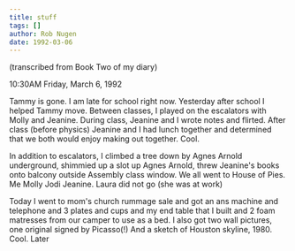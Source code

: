 ```yaml
---
title: stuff
tags: []
author: Rob Nugen
date: 1992-03-06
---
```


<p class=note>(transcribed from Book Two of my diary)</p>

<p class=date>10:30AM Friday, March 6, 1992</p>

<p>Tammy is gone.  I am late for school right now.  Yesterday after
school I helped Tammy move.  Between classes, I played on the
escalators with Molly and Jeanine.  During class, Jeanine and I wrote
notes and flirted.  After class (before physics) Jeanine and I had
lunch together and determined that we both would enjoy making out
together.  Cool.

<p>In addition to escalators, I climbed a tree down by Agnes Arnold
underground, shimmied up a slot up Agnes Arnold, threw Jeanine's books
onto balcony outside Assembly class window.  We all went to House of
Pies.  Me Molly Jodi Jeanine.  Laura did not go (she was at work)

<p>Today I went to mom's church rummage sale and got an ans machine
and telephone and 3 plates and cups and my end table that I built and
2 foam matresses from our camper to use as a bed.  I also got two wall
pictures, one original signed by Picasso(!) And a sketch of Houston
skyline, 1980.  Cool.  Later
